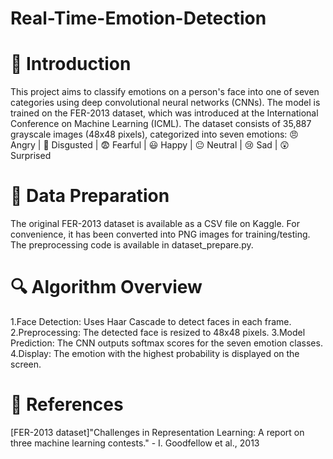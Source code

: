 # Real-Time-Emotion-Detection
# 📌 Introduction 
This project aims to classify emotions on a person's face into one of seven categories using deep convolutional neural networks (CNNs). The model is trained on the FER-2013 dataset, which was introduced at the International Conference on Machine Learning (ICML). The dataset consists of 35,887 grayscale images (48x48 pixels), categorized into seven emotions:
😠 Angry | 🤢 Disgusted | 😨 Fearful | 😃 Happy | 😐 Neutral | 😢 Sad | 😲 Surprised


# 📌 Data Preparation 
The original FER-2013 dataset is available as a CSV file on Kaggle. For convenience, it has been converted into PNG images for training/testing. The preprocessing code is available in dataset_prepare.py.


# 🔍 Algorithm Overview
1.Face Detection: Uses Haar Cascade to detect faces in each frame.
2.Preprocessing: The detected face is resized to 48x48 pixels.
3.Model Prediction: The CNN outputs softmax scores for the seven emotion classes.
4.Display: The emotion with the highest probability is displayed on the screen.


# 🔗  References
[FER-2013 dataset]"Challenges in Representation Learning: A report on three machine learning contests." - I. Goodfellow et al., 2013



